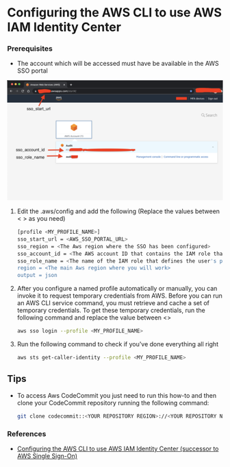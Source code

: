 # Configuring the AWS CLI to use AWS IAM Identity Center

### Prerequisites
* The account which will be accessed must have be available in the AWS SSO portal
<Paste sso portal screenshot>

![image](https://github.com/fabbriciocruz/AWS_CLI_Authentication_Methods/blob/c5f47cca6a3d931a6bb82ba36d296fc0083b3b9c/Images/AwsSSOPortal.png)


<bl >


1. Edit the .aws/config and add the following (Replace the values between < > as you need)

    ```sh
    [profile <MY_PROFILE_NAME>]
    sso_start_url = <AWS_SSO_PORTAL_URL>
    sso_region = <The Aws region where the SSO has been configured>
    sso_account_id = <The AWS account ID that contains the IAM role that you want to use with this profile>
    sso_role_name = <The name of the IAM role that defines the user's permissions when using this profile>
    region = <The main Aws region where you will work>
    output = json
    ```

2. After you configure a named profile automatically or manually, you can invoke it to request temporary credentials from AWS. Before you can run an AWS CLI service command, you must retrieve and cache a set of temporary credentials. To get these temporary credentials, run the following command and replace the value between <>

    ```sh
    aws sso login --profile <MY_PROFILE_NAME>
    ```

3. Run the following command to check if you've done everything all right

    ```sh
    aws sts get-caller-identity --profile <MY_PROFILE_NAME>
    ```

## Tips
* To access Aws CodeCommit you just need to run this how-to and then clone your CodeCommit repository running the following command:

    ```sh
    git clone codecommit::<YOUR REPOSITORY REGION>://<YOUR REPOSITORY NAME>
    ```

### References
* [Configuring the AWS CLI to use AWS IAM Identity Center (successor to AWS Single Sign-On)](https://docs.aws.amazon.com/cli/latest/userguide/cli-configure-sso.html)


